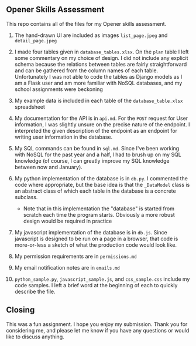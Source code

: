 ## Opener Skills Assessment
This repo contains all of the files for my Opener skills assessment.

1) The hand-drawn UI are included as images `list_page.jpeg` and `detail_page.jpeg`

2) I made four tables given in `database_tables.xlsx`. On the
`plan` table I left some commentary on my choice of design. I did
not include any explicit schema because the relations
between tables are fairly straightforward and can be gathered
from the column names of each table. Unfortunately I was not able
to code the tables as Django models as I am a Flask user and am more
familiar with NoSQL databases, and my school assignments were beckoning

3) My example data is included in each table of the `database_table.xlsx` spreadsheet

4) My documentation for the API is in `api.md`. For the `POST` request
for User information, I was slightly unsure on the precise nature
of the endpoint. I interpreted the given description of the endpoint
as an endpoint for writing user information in the database.

5) My SQL commands can be found in `sql.md`. Since I've been
working with NoSQL for the past year and a half, I had to brush up
on my SQL knowledge (of course, I can greatly improve my SQL knowledge
between now and January).

6) My python implementation of the database is in `db.py`. I commented
the code where appropriate, but the base idea is that the `_DataModel` class
is an abstract class of which each table in the database is a concrete subclass.
    * Note that in this implementation the "database" is started from
    scratch each time the program starts. Obviously a more robust design
    would be required in practice
    
7) My javascript implementation of the database is in `db.js`.
Since javascript is designed to be run on a page in a browser, that code
is more-or-less a sketch of what the production code would look like.

8) My permission requirements are in `permissions.md`

9) My email notification notes are in `emails.md`

10) `python_sample.py`, `javascript_sample.js`, and `css_sample.css` include my
code samples. I left a brief word at the beginning of each to quickly describe
the file.

## Closing
This was a fun assignment. I hope you enjoy my submission. Thank you for
considering me, and please let me know if you have any questions or would like to discuss
anything.